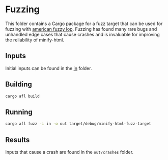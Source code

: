 # Fuzzing

This folder contains a Cargo package for a fuzz target that can be used for fuzzing with [american fuzzy lop](https://github.com/google/AFL). Fuzzing has found many rare bugs and unhandled edge cases that cause crashes and is invaluable for improving the reliability of minify-html.

## Inputs

Initial inputs can be found in the [in](./in) folder.

## Building

```bash
cargo afl build
```

## Running

```bash
cargo afl fuzz -i in -o out target/debug/minify-html-fuzz-target
```

## Results

Inputs that cause a crash are found in the `out/crashes` folder.
